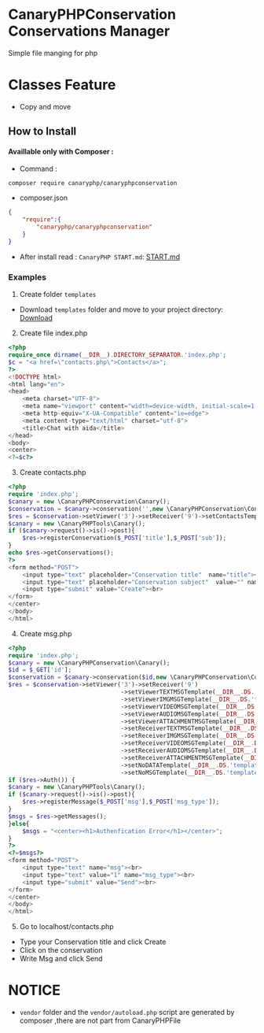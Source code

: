 # CanaryPHPConservation Conservations Manager
Simple file manging for php
# Classes Feature
- Copy and move
## How to Install
#### Availlable only with Composer :
- Command :
```
composer require canaryphp/canaryphpconservation
```
- composer.json
```json
{
    "require":{
        "canaryphp/canaryphpconservation"
    }
}
```
- After install read :
``CanaryPHP START.md``: [START.md](https://github.com/canaryphp/canaryphp/blob/master/START.md)
### Examples
1. Create folder ``templates``
- Download ``templates`` folder and move to your project directory:
[Download](https://github.com/canaryphp/canaryphpconservation/tree/master/templates)
2. Create file index.php
```php
<?php
require_once dirname(__DIR__).DIRECTORY_SEPARATOR.'index.php';
$c = "<a href=\"contacts.php\">Contacts</a>";
?>
<!DOCTYPE html>
<html lang="en">
<head>
    <meta charset="UTF-8">
    <meta name="viewport" content="width=device-width, initial-scale=1.0">
    <meta http-equiv="X-UA-Compatible" content="ie=edge">
    <meta content-type="text/html" charset="utf-8">
    <title>Chat with aida</title>
</head>
<body>
<center>
<?=$c?>
```

3. Create contacts.php
```php
<?php
require 'index.php';
$canary = new \CanaryPHPConservation\Canary();
$conservation = $canary->conservation('',new \CanaryPHPConservation\ConservationManager('conservations','messages'));
$res = $conservation->setViewer('3')->setReceiver('9')->setContactsTemplate(__DIR__.DS.'templates'.DS.'Contact.php');
$canary = new \CanaryPHPTools\Canary();
if ($canary->request()->is()->post){
    $res->registerConservation($_POST['title'],$_POST['sub']);
}
echo $res->getConservations();
?>
<form method="POST">
    <input type="text" placeholder="Conservation title"  name="title"><br>
    <input type="text" placeholder="Conservation subject"  value="" name="sub"><br>
    <input type="submit" value="Create"><br>
</form>
</center>
</body>
</html>
```
4. Create msg.php
```php
<?php
require 'index.php';
$canary = new \CanaryPHPConservation\Canary();
$id = $_GET['id'];
$conservation = $canary->conservation($id,new \CanaryPHPConservation\ConservationManager('conservations','messages'));
$res = $conservation->setViewer('3')->setReceiver('9')
                                ->setViewerTEXTMSGTemplate(__DIR__.DS.'templates'.DS.'ViewerTEXTMSG.php')
                                ->setViewerIMGMSGTemplate(__DIR__.DS.'templates'.DS.'ViewerIMGMSG.php')
                                ->setViewerVIDEOMSGTemplate(__DIR__.DS.'templates'.DS.'ViewerVIDMSG.php')
                                ->setViewerAUDIOMSGTemplate(__DIR__.DS.'templates'.DS.'ViewerAUDMSG.php')
                                ->setViewerATTACHMENTMSGTemplate(__DIR__.DS.'templates'.DS.'ViewerATTMSG.php')
                                ->setReceiverTEXTMSGTemplate(__DIR__.DS.'templates'.DS.'ReceiverTEXTMSG.php')
                                ->setReceiverIMGMSGTemplate(__DIR__.DS.'templates'.DS.'ReceiverIMGMSG.php')
                                ->setReceiverVIDEOMSGTemplate(__DIR__.DS.'templates'.DS.'ReceiverVIDMSG.php')
                                ->setReceiverAUDIOMSGTemplate(__DIR__.DS.'templates'.DS.'ReceiverAUDMSG.php')
                                ->setReceiverATTACHMENTMSGTemplate(__DIR__.DS.'templates'.DS.'ReceiverATTMSG.php')
                                ->setNoDATATemplate(__DIR__.DS.'templates'.DS.'NODATA.php')
                                ->setNoMSGTemplate(__DIR__.DS.'templates'.DS.'NOMSG.php');
if ($res->Auth()) {
$canary = new \CanaryPHPTools\Canary();
if ($canary->request()->is()->post){
    $res->registerMessage($_POST['msg'],$_POST['msg_type']);
}
$msgs = $res->getMessages();
}else{
    $msgs = "<center><h1>Authenfication Error</h1></center>";
}
?>
<?=$msgs?>
<form method="POST">
    <input type="text" name="msg"><br>
    <input type="text" value="1" name="msg_type"><br>
    <input type="submit" value="Send"><br>
</form>
</center>
</body>
</html>
```
5. Go to localhost/contacts.php
- Type your Conservation title and click Create
- Click on the conservation
- Write Msg and click Send
# NOTICE
- `vendor` folder and the `vendor/autoload.php` script are generated by composer ,there are not part from CanaryPHPFile
